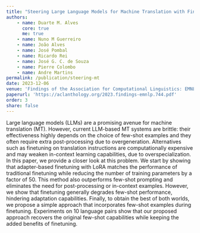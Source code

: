 ```yaml
---
title: "Steering Large Language Models for Machine Translation with Finetuning and In-Context Learning"
authors:
    - name: Duarte M. Alves
      core: true
      me: true
    - name: Nuno M Guerreiro
    - name: João Alves
    - name: José Pombal
    - name: Ricardo Rei
    - name: José G. C. de Souza
    - name: Pierre Colombo
    - name: Andre Martins
permalink: /publication/steering-mt
date: 2023-12-06
venue: 'Findings of the Association for Computational Linguistics: EMNLP 2023'
paperurl: 'https://aclanthology.org/2023.findings-emnlp.744.pdf'
order: 3
share: false
---
```


Large language models (LLMs) are a promising avenue for machine translation (MT). However, current LLM-based MT systems are brittle: their effectiveness highly depends on the choice of few-shot examples and they often require extra post-processing due to overgeneration. Alternatives such as finetuning on translation instructions are computationally expensive and may weaken in-context learning capabilities, due to overspecialization. In this paper, we provide a closer look at this problem. We start by showing that adapter-based finetuning with LoRA matches the performance of traditional finetuning while reducing the number of training parameters by a factor of 50. This method also outperforms few-shot prompting and eliminates the need for post-processing or in-context examples. However, we show that finetuning generally degrades few-shot performance, hindering adaptation capabilities. Finally, to obtain the best of both worlds, we propose a simple approach that incorporates few-shot examples during finetuning. Experiments on 10 language pairs show that our proposed approach recovers the original few-shot capabilities while keeping the added benefits of finetuning.